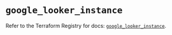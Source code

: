 # `google_looker_instance`

Refer to the Terraform Registry for docs: [`google_looker_instance`](https://registry.terraform.io/providers/hashicorp/google/6.44.0/docs/resources/looker_instance).

